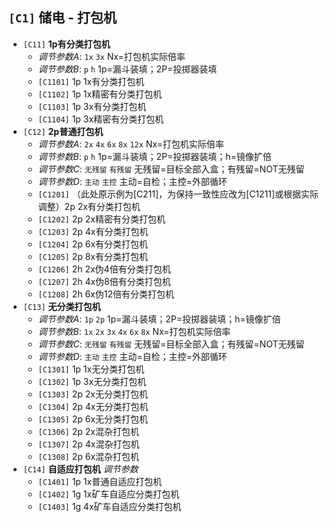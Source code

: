 ## ` [C1] ` **储电 - 打包机**
* ` [C11] ` **1p有分类打包机**
    - *调节参数A*: `1x` `3x` Nx=打包机实际倍率
    - *调节参数B*: `p` `h` 1p=漏斗装填；2P=投掷器装填
    - ` [C1101] ` 1p 1x有分类打包机
    - ` [C1102] ` 1p 1x精密有分类打包机
    - ` [C1103] ` 1p 3x有分类打包机
    - ` [C1104] ` 1p 3x精密有分类打包机
* ` [C12] ` **2p普通打包机**
    - *调节参数A*: `2x` `4x` `6x` `8x` `12x` Nx=打包机实际倍率
    - *调节参数B*: `p` `h` 1p=漏斗装填；2P=投掷器装填；h=镜像扩倍
    - *调节参数C*: `无残留` `有残留` 无残留=目标全部入盒；有残留=NOT无残留
    - *调节参数D*: `主动` `主控` 主动=自检；主控=外部循环
    - ` [C1201] ` （此处原示例为[C211]，为保持一致性应改为[C1211]或根据实际调整）2p 2x有分类打包机
    - ` [C1202] ` 2p 2x精密有分类打包机
    - ` [C1203] ` 2p 4x有分类打包机
    - ` [C1204] ` 2p 6x有分类打包机
    - ` [C1205] ` 2p 8x有分类打包机
    - ` [C1206] ` 2h 2x伪4倍有分类打包机
    - ` [C1207] ` 2h 4x伪8倍有分类打包机
    - ` [C1208] ` 2h 6x伪12倍有分类打包机
* ` [C13] ` **无分类打包机**
    - *调节参数A*: `1p` `2p` 1p=漏斗装填；2P=投掷器装填；h=镜像扩倍
    - *调节参数B*: `1x` `2x` `3x` `4x` `6x` `8x` Nx=打包机实际倍率
    - *调节参数C*: `无残留` `有残留` 无残留=目标全部入盒；有残留=NOT无残留
    - *调节参数D*: `主动` `主控` 主动=自检；主控=外部循环
    - ` [C1301] ` 1p 1x无分类打包机
    - ` [C1302] ` 1p 3x无分类打包机
    - ` [C1303] ` 2p 2x无分类打包机
    - ` [C1304] ` 2p 4x无分类打包机
    - ` [C1305] ` 2p 6x无分类打包机
    - ` [C1306] ` 2p 2x混杂打包机
    - ` [C1307] ` 2p 4x混杂打包机
    - ` [C1308] ` 2p 6x混杂打包机
* ` [C14] ` **自适应打包机** *调节参数*
    - ` [C1401] ` 1p 1x普通自适应打包机
    - ` [C1402] ` 1g 1x矿车自适应分类打包机
    - ` [C1403] ` 1g 4x矿车自适应分类打包机
